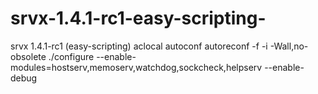 # srvx-1.4.1-rc1-easy-scripting-
srvx 1.4.1-rc1 (easy-scripting)
aclocal
autoconf
autoreconf -f -i -Wall,no-obsolete
./configure  --enable-modules=hostserv,memoserv,watchdog,sockcheck,helpserv --enable-debug
